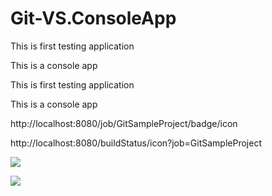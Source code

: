 # Git-VS.ConsoleApp

This is first testing application

This is a console app

This is first testing application

This is a console app

http://localhost:8080/job/GitSampleProject/badge/icon

http://localhost:8080/buildStatus/icon?job=GitSampleProject

<a href='http://52.10.143.63:8080/job/GitSampleProject/'><img src='http://52.10.143.63:8080/job/GitSampleProject/badge/icon'></a>

<a href='http://52.10.143.63:8080/job/GitSampleProject/'><img src='http://52.10.143.63:8080/buildStatus/icon?job=GitSampleProject'></a>
